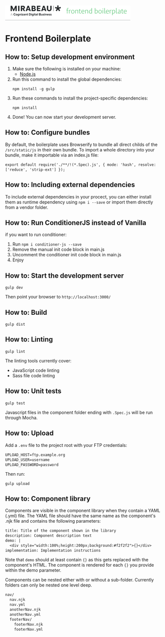 ![Logo](frontend_boilerplate_logo.png)

# Frontend Boilerplate

## How to: Setup development environment
1. Make sure the following is installed on your machine:
    - [Node.js](http://nodejs.org/)
2. Run this command to install the global dependencies:
    ```
    npm install -g gulp
    ```
3. Run these commands to install the project-specific dependencies:
    ```
    npm install
    ```
4. Done! You can now start your development server.

## How to: Configure bundles
By default, the boilerplate uses Browserify to bundle all direct childs of the `/src/static/js` in their own bundle. To import a whole directory into your bundle, make it importable via an index.js file: 
```
export default require('./**/!(*.Spec).js', { mode: 'hash', resolve: ['reduce', 'strip-ext'] });
```

## How to: Including external dependencies
To include external dependencies in your procect, you can either install them as runtime dependency using `npm i --save` or import them directly from a vendor folder. 

## How to: Run ConditionerJS instead of Vanilla
if you want to run conditioner:
1. Run `npm i conditioner-js --save`
2. Remove the manual init code block in main.js
3. Uncomment the conditioner init code block in main.js
4. Enjoy

## How to: Start the development server
```
gulp dev
```
Then point your browser to `http://localhost:3000/`

## How to: Build
```
gulp dist
```

## How to: Linting
```
gulp lint
```
The linting tools currently cover:
- JavaScript code linting
- Sass file code linting


## How to: Unit tests
```
gulp test
```
Javascript files in the component folder ending with `.Spec.js` will be run through Mocha.

## How to: Upload
Add a `.env` file to the project root with your FTP credentials:
```
UPLOAD_HOST=ftp.example.org
UPLOAD_USER=username
UPLOAD_PASSWORD=password
```
Then run:
```
gulp upload
```

## How to: Component library
Components are visible in the component library when they contain a YAML (.yml) file.
The YAML file should have the same name as the component's .njk file and contains the following parameters:
```
title: Title of the component shown in the library
description: Component description text
demo: |
  <div style="width:100%;height:200px;background:#f2f2f2">{}</div>
implementation: Implementation instructions
```
Note that `demo` should at least contain `{}` as this gets replaced with the component's HTML.
The component is rendered for each `{}` you provide within the demo parameter.

Components can be nested either with or without a sub-folder. Currently folders can only be nested one level deep.
```
nav/
  nav.njk
  nav.yml
  anotherNav.njk
  anotherNav.yml
  footerNav/
    footerNav.njk
    footerNav.yml
```
